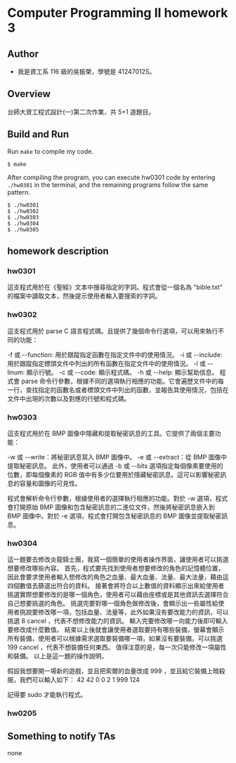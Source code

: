 # Computer Programming II homework 3

## Author

- 我是資工系 116 級的吳振榮，學號是 41247012S。

## Overview

台師大資工程式設計(一)第二次作業，共 5+1 道題目。

## Build and Run

Run `make` to compile my code.

```shell
$ make
```

After compiling the program, you can execute hw0301 code by entering `./hw0301` in the terminal, and the remaining programs follow the same pattern.

```shell
$ ./hw0301
$ ./hw0302
$ ./hw0303
$ ./hw0304
$ ./hw0305
```

## homework description

### hw0301

這支程式用於在《聖經》文本中搜尋指定的字詞。程式會從一個名為 "bible.txt" 的檔案中讀取文本，然後提示使用者輸入要搜索的字詞。

### hw0302

這支程式用於 parse C 語言程式碼。且提供了幾個命令行選項，可以用來執行不同的功能：

-f 或 --function: 用於跟蹤指定函數在指定文件中的使用情況。
-i 或 --include: 用於跟蹤指定標頭文件中列出的所有函數在指定文件中的使用情況。
-l 或 --linum: 顯示行號。
-c 或 --code: 顯示程式碼。
-h 或 --help: 顯示幫助信息。
程式會 parse 命令行參數，根據不同的選項執行相應的功能。它會遍歷文件中的每一行，查找指定的函數名或者標頭文件中列出的函數，並報告其使用情況，包括在文件中出現的次數以及對應的行號和程式碼。

### hw0303

這支程式用於在 BMP 圖像中隱藏和提取秘密訊息的工具。它提供了兩個主要功能：

-w 或 --write：將秘密訊息寫入 BMP 圖像中。
-e 或 --extract：從 BMP 圖像中提取秘密訊息。
此外，使用者可以通過 -b 或 --bits 選項指定每個像素要使用的位數，即每個像素的 RGB 值中有多少位要用於隱藏秘密訊息。這可以影響秘密訊息的容量和圖像的可見性。

程式會解析命令行參數，根據使用者的選擇執行相應的功能。對於 -w 選項，程式會打開原始 BMP 圖像和包含秘密訊息的二進位文件，然後將秘密訊息嵌入到 BMP 圖像中。對於 -e 選項，程式會打開包含秘密訊息的 BMP 圖像並提取秘密訊息。

### hw0304

這一題要去修改炎龍騎士團，我寫一個簡單的使用者操作界面，讓使用者可以挑選想要修改哪些內容。
首先，程式要先找到使用者想要修改的角色的記憶體位置，因此會要求使用者輸入想修改的角色之血量、最大血量、法量、最大法量，藉由這四個數值去篩選出符合的資料。
接著會將符合以上數值的資料顯示出來給使用者挑選實際想要修改的是哪一個角色，使用者可以藉由座標或是其他資訊去選擇符合自己想要挑選的角色。
挑選完要對哪一個角色做修改後，會顯示出一些屬性給使用者挑說要修改哪一項，包括血量、法量等，此外如果沒有要改能力的資訊，可以挑選 8 cancel ，代表不想修改能力的資訊。
輸入完要修改哪一向能力後即可輸入要修改成什麼數值。
結束以上後就會讓使用者選取要持有哪些裝備，螢幕會顯示所有裝備，使用者可以根據需求選取要裝備哪一項，如果沒有要裝備，可以挑選 199 cancel ，代表不想裝備任何東西。
值得注意的是，每一次只能修改一項屬性和裝備。
以上是這一題的操作說明。

假設我想要開一場新的遊戲，並且把索爾的血量改成 999 ，並且給它裝備上暗殺服，我們可以輸入如下：
42
42
0
0
2
1
999
124

記得要 sudo 才能執行程式。

### hw0205

## Something to notify TAs

none
